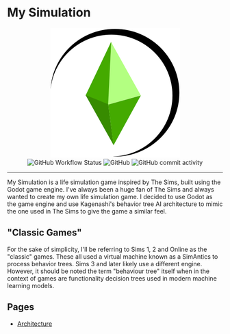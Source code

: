 # My Simulation

<p align="center">
<img src="./imgs/mysim-wordmark.svg">
<br>
<img alt="GitHub Workflow Status" src="https://img.shields.io/github/actions/workflow/status/tonytins/mysimulation/godot.yml"> <img alt="GitHub" src="https://img.shields.io/github/license/tonytins/mysimulation"> <img alt="GitHub commit activity" src="https://img.shields.io/github/commit-activity/w/tonytins/mysimulation">
<hr>
</p>

My Simulation is a life simulation game inspired by The Sims, built using the Godot game engine. I've always been a huge fan of The Sims and always wanted to create my own life simulation game. I decided to use Godot as the game engine and use Kagenashi's behavior tree AI architecture to mimic the one used in The Sims to give the game a similar feel.

## "Classic Games"

For the sake of simplicity, I'll be referring to Sims 1, 2 and Online as the "classic" games. These all used a virtual machine known as a SimAntics to process behavior trees. Sims 3 and later likely use a different engine. However, it should be noted the term "behaviour tree" itself when in the context of games are functionality decision trees used in modern machine learning models.

## Pages

- [Architecture](./architecture.md)
